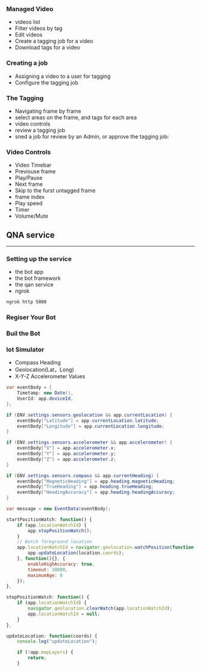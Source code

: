 ### Managed Video

- videos list
- Filter videos by tag
- Edit videos
- Create a tagging job for a video
- Download tags for a video

### Creating a job

- Assigning a video to a user for tagging
- Configure the tagging job

### The Tagging

- Navigating frame by frame
- select areas on the frame, and tags for each area
- video controls
- review a tagging job
- sned a job for review by an Admin, or approve the tagging job:

### Video Controls

- Video Timebar
- Previouse frame
- Play/Pause
- Next frame
- Skip to the furst untagged frame
- frame index
- Play speed
- Timer
- Volume/Mute

## QNA service
---

### Setting up the service

- the bot app
- the bot framework
- the qan service
- ngrok
``` bash
ngrok http 5000
``` 

### Regiser Your Bot
### Buil the Bot


### Iot Simulator

- Compass Heading
- Geolocation(Lat，Long)
- X-Y-Z Accelerometer Values

``` c#
var eventBody = {
    Timetamp: new Date(),
    UserId: app.deviceId,
};

if (ENV.settings.sensors.geolocation && app.currentLocation) {
    eventBody["Latitude"] = app.currentLocation.latitude;
    eventBody["Longitude"] = app.currentLocation.longitude;
}

if (ENV.settings.sensors.accelerometer && app.accelerometer) {
    eventBody["X"] = app.accelerometer.x;
    eventBody["Y"] = app.accelerometer.y;
    eventBody["Z"] = app.accelerometer.z;
}

if (ENV.settings.sensors.compass && app.currentHeading) {
    eventBody["MagneticHeading"] = app.heading.magneticHeading;
    eventBody["TrueHeading"] = app.heading.trueHeading;
    eventBody["HeadingAccuracy"] = app.heading.headingAccuracy;
}

var message = new EventData(eventBody);
```

``` javascript
startPositionWatch: function() {
    if (app.locationWatchId) {
        app.stopPositionWatch();
    }
    // Watch foreground location
    app.locationWatchId = navigator.geolocation.watchPosition(function(position) {
        app.updateLocation(location.coords);
    }, function(){}, {
        enableHighAccuracy: true,
        timeout: 30000,
        maximumAge: 0
    });
},

stopPositionWatch: function() {
    if (app.locationWatchId) {
        navigator.geolocation.clearWatch(app.locationWatchId);
        app.locationWatchId = null;
    }
},

updateLocation: function(coords) {
    console.log("updateLocation");

    if (!app.mapLayers) {
        return;
    }